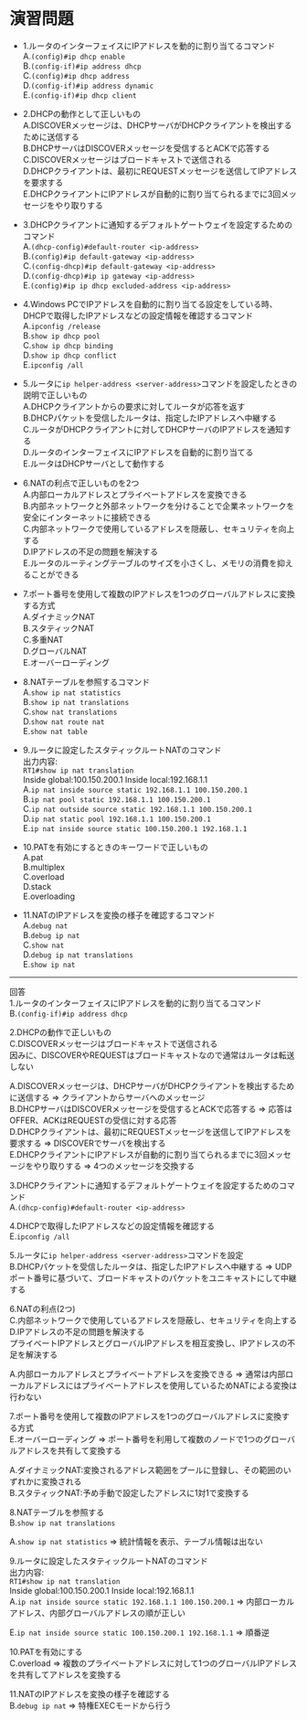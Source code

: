 # 演習問題
- 1.ルータのインターフェイスにIPアドレスを動的に割り当てるコマンド  
A.`(config)#ip dhcp enable`  
B.`(config-if)#ip address dhcp`  
C.`(config)#ip dhcp address`  
D.`(config-if)#ip address dynamic`  
E.`(config-if)#ip dhcp client`

- 2.DHCPの動作として正しいもの  
A.DISCOVERメッセージは、DHCPサーバがDHCPクライアントを検出するために送信する  
B.DHCPサーバはDISCOVERメッセージを受信するとACKで応答する  
C.DISCOVERメッセージはブロードキャストで送信される  
D.DHCPクライアントは、最初にREQUESTメッセージを送信してIPアドレスを要求する  
E.DHCPクライアントにIPアドレスが自動的に割り当てられるまでに3回メッセージをやり取りする

- 3.DHCPクライアントに通知するデフォルトゲートウェイを設定するためのコマンド  
A.`(dhcp-config)#default-router <ip-address>`  
B.`(config)#ip default-gateway <ip-address>`  
C.`(config-dhcp)#ip default-gateway <ip-address>`  
D.`(config-dhcp)#ip ip gateway <ip-address>`  
E.`(config)#ip ip dhcp excluded-address <ip-address>`

- 4.Windows PCでIPアドレスを自動的に割り当てる設定をしている時、DHCPで取得したIPアドレスなどの設定情報を確認するコマンド  
A.`ipconfig /release`  
B.`show ip dhcp pool`  
C.`show ip dhcp binding`  
D.`show ip dhcp conflict`  
E.`ipconfig /all`

- 5.ルータに`ip helper-address <server-address>`コマンドを設定したときの説明で正しいもの  
A.DHCPクライアントからの要求に対してルータが応答を返す  
B.DHCPパケットを受信したルータは、指定したIPアドレスへ中継する  
C.ルータがDHCPクライアントに対してDHCPサーバのIPアドレスを通知する  
D.ルータのインターフェイスにIPアドレスを自動的に割り当てる  
E.ルータはDHCPサーバとして動作する

- 6.NATの利点で正しいものを2つ  
A.内部ローカルアドレスとプライベートアドレスを変換できる  
B.内部ネットワークと外部ネットワークを分けることで企業ネットワークを安全にインターネットに接続できる  
C.内部ネットワークで使用しているアドレスを隠蔽し、セキュリティを向上する  
D.IPアドレスの不足の問題を解決する  
E.ルータのルーティングテーブルのサイズを小さくし、メモリの消費を抑えることができる

- 7.ポート番号を使用して複数のIPアドレスを1つのグローバルアドレスに変換する方式  
A.ダイナミックNAT  
B.スタティックNAT  
C.多重NAT  
D.グローバルNAT  
E.オーバーローディング

- 8.NATテーブルを参照するコマンド  
A.`show ip nat statistics`  
B.`show ip nat translations`  
C.`show nat translations`  
D.`show nat route nat`  
E.`show nat table`

- 9.ルータに設定したスタティックルートNATのコマンド  
出力内容:  
`RT1#show ip nat translation`  
Inside global:100.150.200.1 Inside local:192.168.1.1  
A.`ip nat inside source static 192.168.1.1 100.150.200.1`  
B.`ip nat pool static 192.168.1.1 100.150.200.1`  
C.`ip nat outside source static 192.168.1.1 100.150.200.1`  
D.`ip nat static pool 192.168.1.1 100.150.200.1`  
E.`ip nat inside source static 100.150.200.1 192.168.1.1`

- 10.PATを有効にするときのキーワードで正しいもの  
A.pat  
B.multiplex  
C.overload  
D.stack  
E.overloading

- 11.NATのIPアドレスを変換の様子を確認するコマンド  
A.`debug nat`  
B.`debug ip nat`  
C.`show nat`  
D.`debug ip nat translations`  
E.`show ip nat`

---
回答  
1.ルータのインターフェイスにIPアドレスを動的に割り当てるコマンド  
B.`(config-if)#ip address dhcp`

2.DHCPの動作で正しいもの  
C.DISCOVERメッセージはブロードキャストで送信される  
因みに、DISCOVERやREQUESTはブロードキャストなので通常はルータは転送しない

A.DISCOVERメッセージは、DHCPサーバがDHCPクライアントを検出するために送信する => クライアントからサーバへのメッセージ  
B.DHCPサーバはDISCOVERメッセージを受信するとACKで応答する => 応答はOFFER、ACKはREQUESTの受信に対する応答  
D.DHCPクライアントは、最初にREQUESTメッセージを送信してIPアドレスを要求する => DISCOVERでサーバを検出する  
E.DHCPクライアントにIPアドレスが自動的に割り当てられるまでに3回メッセージをやり取りする => 4つのメッセージを交換する

3.DHCPクライアントに通知するデフォルトゲートウェイを設定するためのコマンド  
A.`(dhcp-config)#default-router <ip-address>`

4.DHCPで取得したIPアドレスなどの設定情報を確認する  
E.`ipconfig /all`

5.ルータに`ip helper-address <server-address>`コマンドを設定  
B.DHCPパケットを受信したルータは、指定したIPアドレスへ中継する => UDPポート番号に基づいて、ブロードキャストのパケットをユニキャストにして中継する

6.NATの利点(2つ)  
C.内部ネットワークで使用しているアドレスを隠蔽し、セキュリティを向上する  
D.IPアドレスの不足の問題を解決する  
プライベートIPアドレスとグローバルIPアドレスを相互変換し、IPアドレスの不足を解決する

A.内部ローカルアドレスとプライベートアドレスを変換できる => 通常は内部ローカルアドレスにはプライベートアドレスを使用しているためNATによる変換は行わない

7.ポート番号を使用して複数のIPアドレスを1つのグローバルアドレスに変換する方式  
E.オーバーローディング => ポート番号を利用して複数のノードで1つのグローバルアドレスを共有して変換する

A.ダイナミックNAT:変換されるアドレス範囲をプールに登録し、その範囲のいずれかに変換される  
B.スタティックNAT:予め手動で設定したアドレスに1対1で変換する

8.NATテーブルを参照する  
B.`show ip nat translations`

A.`show ip nat statistics` => 統計情報を表示、テーブル情報は出ない

9.ルータに設定したスタティックルートNATのコマンド  
出力内容:  
`RT1#show ip nat translation`  
Inside global:100.150.200.1 Inside local:192.168.1.1  
A.`ip nat inside source static 192.168.1.1 100.150.200.1` => 内部ローカルアドレス、内部グローバルアドレスの順が正しい

E.`ip nat inside source static 100.150.200.1 192.168.1.1` => 順番逆

10.PATを有効にする  
C.overload => 複数のプライベートアドレスに対して1つのグローバルIPアドレスを共有してアドレスを変換する

11.NATのIPアドレスを変換の様子を確認する  
B.`debug ip nat` => 特権EXECモードから行う
